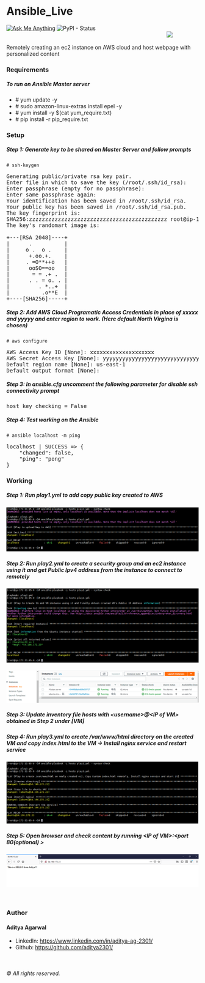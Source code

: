 # Ansible_Live
<a href="mailto:aditya_ag2301@yahoo.in"> ![Ask Me Anything](https://img.shields.io/badge/Ask%20me-anything-1abc9c.svg?longCache=true&style=plastic)</a>   ![PyPI - Status](https://img.shields.io/pypi/status/Django.svg?style=plastic)&emsp;&emsp;&emsp;&emsp;&emsp;&emsp;&emsp;&emsp;&emsp;&emsp;&emsp;&emsp;&emsp;&emsp;&emsp;&emsp;&emsp;&emsp;&emsp;&emsp;&emsp;&emsp;&emsp;&emsp;&emsp;&emsp;&emsp;&emsp;&emsp;&emsp;<a href="https://github.com/boudhayan-dev/Automatic-Waste-Segregator/tree/v.01"><img src="https://img.shields.io/badge/Version-0.1-brightgreen.svg?longCache=true&style=for-the-badge"></a>
<br>

Remotely creating an ec2 instance on AWS cloud and host webpage with personalized content


### Requirements
##### To run on Ansible Master server
- \# yum update -y
- \# sudo amazon-linux-extras install epel -y
- \# yum install -y $(cat yum_require.txt)
- \# pip install -r pip_require.txt


### Setup
##### Step 1: Generate key to be shared on Master Server and follow prompts

```
# ssh-keygen
```
<pre>
Generating public/private rsa key pair.
Enter file in which to save the key (/root/.ssh/id_rsa):
Enter passphrase (empty for no passphrase):
Enter same passphrase again:
Your identification has been saved in /root/.ssh/id_rsa.
Your public key has been saved in /root/.ssh/id_rsa.pub.
The key fingerprint is:
SHA256:zzzzzzzzzzzzzzzzzzzzzzzzzzzzzzzzzzzzzzzzzzz root@ip-172-31-95-0.ec2.internal
The key's randomart image is:

+---[RSA 2048]----+
|      .          |
|     o .  o .    |
|      +.oo.+.    |
|     . =O**++o   |
|      ooSO==oo   |
|       = = .+ .  |
|      . . = o. . |
|         . *..+  |
|          .o**E  |
+----[SHA256]-----+
</pre>

##### Step 2: Add AWS Cloud Programatic Access Credentials in place of xxxxx and yyyyy and enter region to work. (Here default North Virgina is chosen)

```
# aws configure
```
<pre>
AWS Access Key ID [None]: xxxxxxxxxxxxxxxxxxxx
AWS Secret Access Key [None]: yyyyyyyyyyyyyyyyyyyyyyyyyyyyyyyyyyyyyyyy
Default region name [None]: us-east-1
Default output format [None]:
</pre>

##### Step 3: In ansible.cfg uncomment the following parameter for disable ssh connectivity prompt
<pre>
host_key_checking = False
</pre>

##### Step 4: Test working on the Ansible

```
# ansible localhost -m ping
```
<pre>
localhost | SUCCESS => {
    "changed": false,
    "ping": "pong"
}
</pre>

### Working
##### Step 1: Run **play1.yml** to add copy public key created to AWS
<a href="https://github.com/aditya2301/Ansible_Live/tree/main/"><img src="images/ansible1.PNG"></a>

##### Step 2: Run **play2.yml** to create a security group and an ec2 instance using it and get Public Ipv4 address from the instance to connect to remotely
<a href="https://github.com/aditya2301/Ansible_Live/tree/main/"><img src="images/ansible2.PNG"></a>
<br>
<br>
<a href="https://github.com/aditya2301/Ansible_Live/tree/main/"><img src="images/ansible5.PNG"></a>

##### Step 3: Update inventory file **hosts** with \<username\>@\<IP of VM\> obtained in Step 2 under [VM]

##### Step 4: Run **play3.yml** to create /var/www/html directory on the created VM and copy index.html to the VM -> Install nginx service and restart service
<a href="https://github.com/aditya2301/Ansible_Live/tree/main/"><img src="images/ansible3.PNG"></a>

##### Step 5: Open browser and check content by running \<IP of VM\>:\<port 80(optional) \>
<a href="https://github.com/aditya2301/Ansible_Live/tree/main/"><img src="images/ansible4.PNG"></a>


<br>

### Author
#### Aditya Agarwal
- LinkedIn: https://www.linkedin.com/in/aditya-ag-2301/ 
- Github: https://github.com/aditya2301/

<br>

###### © All rights reserved.

